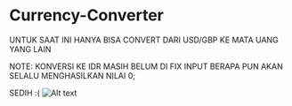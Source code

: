 # Currency-Converter

UNTUK SAAT INI HANYA BISA CONVERT DARI USD/GBP KE MATA UANG YANG LAIN

NOTE: KONVERSI KE IDR MASIH BELUM DI FIX INPUT BERAPA PUN AKAN SELALU MENGHASILKAN NILAI 0;

<!-- ![Alt text](https://cdn.discordapp.com/attachments/904221536163078145/1025317447508688929/unknown.png "SCREENSHOT") -->

SEDIH :(
![Alt text](https://tenor.com/bldH7.gif "sad")